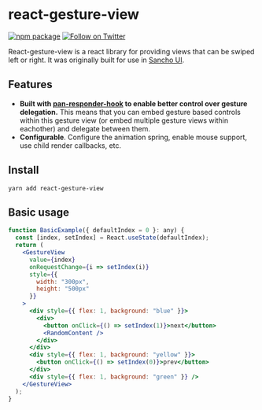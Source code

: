 # react-gesture-view

[![npm package](https://img.shields.io/npm/v/react-gesture-view/latest.svg)](https://www.npmjs.com/package/react-gesture-view)
[![Follow on Twitter](https://img.shields.io/twitter/follow/benmcmahen.svg?style=social&logo=twitter)](https://twitter.com/intent/follow?screen_name=benmcmahen)

React-gesture-view is a react library for providing views that can be swiped left or right. It was originally built for use in [Sancho UI](https://github.com/bmcmahen/sancho).

## Features

- **Built with [pan-responder-hook](https://github.com/bmcmahen/pan-responder-hook) to enable better control over gesture delegation.** This means that you can embed gesture based controls within this gesture view (or embed multiple gesture views within eachother) and delegate between them.
- **Configurable**. Configure the animation spring, enable mouse support, use child render callbacks, etc.

## Install

```
yarn add react-gesture-view
```

## Basic usage

```jsx
function BasicExample({ defaultIndex = 0 }: any) {
  const [index, setIndex] = React.useState(defaultIndex);
  return (
    <GestureView
      value={index}
      onRequestChange={i => setIndex(i)}
      style={{
        width: "300px",
        height: "500px"
      }}
    >
      <div style={{ flex: 1, background: "blue" }}>
        <div>
          <button onClick={() => setIndex(1)}>next</button>
          <RandomContent />
        </div>
      </div>
      <div style={{ flex: 1, background: "yellow" }}>
        <button onClick={() => setIndex(0)}>prev</button>
      </div>
      <div style={{ flex: 1, background: "green" }} />
    </GestureView>
  );
}
```
